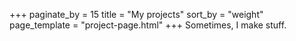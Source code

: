+++
paginate_by = 15
title = "My projects"
sort_by = "weight"
page_template = "project-page.html"
+++
Sometimes, I make stuff.